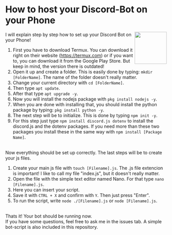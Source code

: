 # How to host your Discord-Bot on your Phone
<img align="right" width="100" height="100" src="https://play-lh.googleusercontent.com/m3oqSZCwmitiZ-Im-CQu_rqT5eLHilOp5IudBynv3COJUumFzuQaP2dgTDxRL_03f4x2=s180-rw">
I will explain step by step how to set up your Discord Bot on your Phone!


1. First you have to download Termux. You can download it right on their website (https://termux.com) or if you want to, you can download it from the Google Play Store. But keep in mind, the version there is outdated!
2. Open it up and create a folder. This is easily done by typing: ```mkdir [FolderName]```. The name of the folder doesn't really matter.
3. Change your current directory with ```cd [FolderName]```.
4. Then type ```apt update```.
5. After that type ```apt upgrade -y```.
6. Now you will install the nodejs package with ```pkg install nodejs -y```.
7. When you are done with installing that, you should install the python package by typing: ```pkg install python -y```.
8. The next step will be to initialize. This is done by typing ```npm init -y```.
9. For this step just type ```npm install discord.js dotenv``` to install the discord.js and the dotenv packages. If you need more than these two packages you install these in the same way with ```npm install [Package Name]```.

<br>Now everything should be set up correctly. The last steps will be to create your js files.

1. Create your main js file with ```touch [Filename].js```. The .js file extencion is important! I like to call my file "index.js", but it doesn't really matter.
2. Open the file with the simple text editor named Nano. For that type ```nano [Filename].js```.
3. Here you can insert your script.
4. Save it with ```CTRL + X``` and confirm with ```Y```. Then just press "Enter".
5. To run the script, write ```node ./[Filename].js``` or ```node [Filename].js```.

<br>Thats it! Your bot should be running now.
<br>If you have some questions, feel free to ask me in the issues tab. A simple bot-script is also included in this repository.

